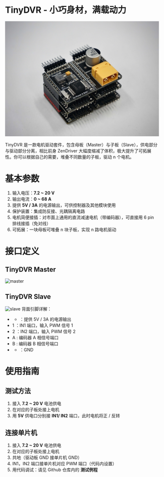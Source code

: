 # TinyDVR - 小巧身材，满载动力

![raw](.src/raw.jpg)

TinyDVR 是一款电机驱动套件，包含母板（Master）与子板（Slave），供电部分与驱动部分分离，相比前身 ZenDriver 大幅度缩减了体积，极大提升了可拓展性。你可以根据自己的需要，堆叠不同数量的子板，驱动 n 个电机。

# 基本参数
1. 输入电压：**7.2 ~ 20 V**
2. 输出电流：**0 ~ 68 A**
3. 提供 **5V / 3A** 的电源输出，可供控制器及其他模块使用
4. 保护装置：集成防反接、光耦隔离电路
5. 电机简便接插：对市面上通用的直流减速电机（带编码器），可直接用 6 pin 排线接插（免对线）
5. 可拓展：一块母板可堆叠 n 块子板，实现 n 路电机驱动

# 接口定义

## TinyDVR Master
![master](.src/master.png)

## TinyDVR Slave
![slave](.src/slave.png)
背面引脚详解：
* + ：提供 5V / 3A 的电源输出
* 1 ：IN1 端口，输入 PWM 信号 1
* 2 ：IN2 端口，输入 PWM 信号 2
* A :  编码器 A 相信号端口
* B :  编码器 B 相信号端口
* - ：GND

# 使用指南

## 测试方法

1. 接入 **7.2 ~ 20 V** 电池供电
2. 在对应的子板处接上电机
3. 用 **5V** 供电口分别接 **IN1/ IN2** 端口，此时电机将正 / 反转
## 连接单片机

1. 接入 **7.2 ~ 20 V** 电池供电
2. 在对应的子板处接上电机
3. 共地（驱动板 GND 接单片机 GND）
4. IN1，IN2 端口接单片机对应 PWM 端口（代码内设置）
5. 用代码调试：请见 Github 仓库内的 **测试例程**

